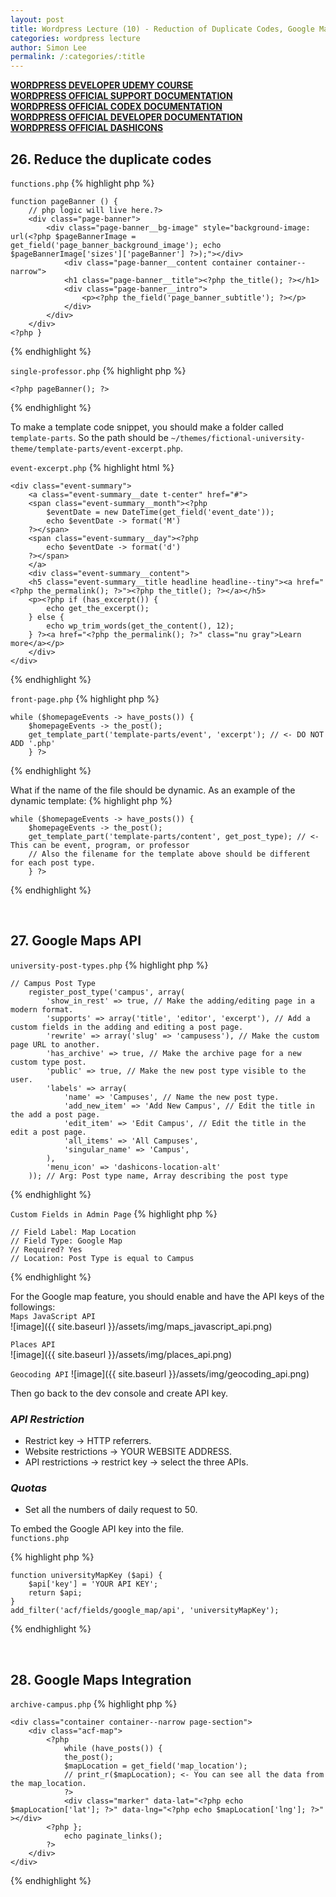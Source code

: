 ```yaml
---
layout: post
title: Wordpress Lecture (10) - Reduction of Duplicate Codes, Google Maps API, Google Maps Integration
categories: wordpress lecture
author: Simon Lee
permalink: /:categories/:title
---
```


<strong>[WORDPRESS DEVELOPER UDEMY COURSE][wp-udemy]</strong>  
<strong>[WORDPRESS OFFICIAL SUPPORT DOCUMENTATION][wp-support]</strong>  
<strong>[WORDPRESS OFFICIAL CODEX DOCUMENTATION][wp-codex]</strong>  
<strong>[WORDPRESS OFFICIAL DEVELOPER DOCUMENTATION][wp-dev]</strong>  
<strong>[WORDPRESS OFFICIAL DASHICONS][wp-dashicons]</strong>

## 26. Reduce the duplicate codes

`functions.php`
{% highlight php %}

    function pageBanner () {
        // php logic will live here.?>
        <div class="page-banner">
            <div class="page-banner__bg-image" style="background-image: url(<?php $pageBannerImage = get_field('page_banner_background_image'); echo $pageBannerImage['sizes']['pageBanner'] ?>);"></div>
                <div class="page-banner__content container container--narrow">
                <h1 class="page-banner__title"><?php the_title(); ?></h1>
                <div class="page-banner__intro">
                    <p><?php the_field('page_banner_subtitle'); ?></p>
                </div>
            </div>
        </div>
    <?php }

{% endhighlight %}

`single-professor.php`
{% highlight php %}

    <?php pageBanner(); ?>

{% endhighlight %}

To make a template code snippet, you should make a folder called `template-parts`.
So the path should be `~/themes/fictional-university-theme/template-parts/event-excerpt.php`.

`event-excerpt.php`
{% highlight html %}

    <div class="event-summary">
        <a class="event-summary__date t-center" href="#">
        <span class="event-summary__month"><?php
            $eventDate = new DateTime(get_field('event_date'));
            echo $eventDate -> format('M')
        ?></span>
        <span class="event-summary__day"><?php
            echo $eventDate -> format('d')
        ?></span>
        </a>
        <div class="event-summary__content">
        <h5 class="event-summary__title headline headline--tiny"><a href="<?php the_permalink(); ?>"><?php the_title(); ?></a></h5>
        <p><?php if (has_excerpt()) {
            echo get_the_excerpt();
        } else {
            echo wp_trim_words(get_the_content(), 12);
        } ?><a href="<?php the_permalink(); ?>" class="nu gray">Learn more</a></p>
        </div>
    </div>

{% endhighlight %}

`front-page.php`
{% highlight php %}

    while ($homepageEvents -> have_posts()) {
        $homepageEvents -> the_post();
        get_template_part('template-parts/event', 'excerpt'); // <- DO NOT ADD '.php'
        } ?>

{% endhighlight %}

What if the name of the file should be dynamic. As an example of the dynamic template:
{% highlight php %}

    while ($homepageEvents -> have_posts()) {
        $homepageEvents -> the_post();
        get_template_part('template-parts/content', get_post_type); // <- This can be event, program, or professor
        // Also the filename for the template above should be different for each post type.
        } ?>

{% endhighlight %}

<br>

## 27. Google Maps API

`university-post-types.php`
{% highlight php %}

    // Campus Post Type
        register_post_type('campus', array(
            'show_in_rest' => true, // Make the adding/editing page in a modern format.
            'supports' => array('title', 'editor', 'excerpt'), // Add a custom fields in the adding and editing a post page.
            'rewrite' => array('slug' => 'campusess'), // Make the custom page URL to another.
            'has_archive' => true, // Make the archive page for a new custom type post.
            'public' => true, // Make the new post type visible to the user.
            'labels' => array(
                'name' => 'Campuses', // Name the new post type.
                'add_new_item' => 'Add New Campus', // Edit the title in the add a post page.
                'edit_item' => 'Edit Campus', // Edit the title in the edit a post page.
                'all_items' => 'All Campuses',
                'singular_name' => 'Campus',
            ),
            'menu_icon' => 'dashicons-location-alt'
        )); // Arg: Post type name, Array describing the post type

{% endhighlight %}

`Custom Fields in Admin Page`
{% highlight php %}

    // Field Label: Map Location
    // Field Type: Google Map
    // Required? Yes
    // Location: Post Type is equal to Campus

{% endhighlight %}

For the Google map feature, you should enable and have the API keys of the followings:  
`Maps JavaScript API`  
![image]({{ site.baseurl }}/assets/img/maps_javascript_api.png)

`Places API`  
![image]({{ site.baseurl }}/assets/img/places_api.png)

`Geocoding API`
![image]({{ site.baseurl }}/assets/img/geocoding_api.png)

Then go back to the dev console and create API key.

<h3><strong><i>API Restriction</i></strong></h3>

- Restrict key -> HTTP referrers.
- Website restrictions -> YOUR WEBSITE ADDRESS.
- API restrictions -> restrict key -> select the three APIs.

<h3><strong><i>Quotas</i></strong></h3>

- Set all the numbers of daily request to 50.

To embed the Google API key into the file.  
`functions.php`

{% highlight php %}

    function universityMapKey ($api) {
        $api['key'] = 'YOUR API KEY';
        return $api;
    }
    add_filter('acf/fields/google_map/api', 'universityMapKey');

{% endhighlight %}

<br>

## 28. Google Maps Integration

`archive-campus.php`
{% highlight php %}

    <div class="container container--narrow page-section">
        <div class="acf-map">
            <?php
                while (have_posts()) {
                the_post();
                $mapLocation = get_field('map_location');
                // print_r($mapLocation); <- You can see all the data from the map_location.
                ?>
                <div class="marker" data-lat="<?php echo $mapLocation['lat']; ?>" data-lng="<?php echo $mapLocation['lng']; ?>" ></div>
            <?php };
                echo paginate_links();
            ?>
        </div>
    </div>

{% endhighlight %}

<br>
<br>
<br>

[wp-udemy]: https://www.udemy.com/course/become-a-wordpress-developer-php-javascript/learn/lecture/6896262?start=0#overview
[wp-support]: https://wordpress.org/support/
[wp-codex]: https://codex.wordpress.org/
[wp-dev]: https://developer.wordpress.org/
[wp-dashicons]: https://developer.wordpress.org/resource/dashicons/#star-half
